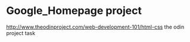 # Google_Homepage project 
http://www.theodinproject.com/web-development-101/html-css
the odin project task
